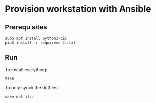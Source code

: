 # Provision workstation with Ansible

## Prerequisites
```
sudo apt install python3-pip
pip3 install -r requirements.txt
```

## Run

To install everything:
```
make
```

To only synch the dotfiles:
```
make dotfiles
```
